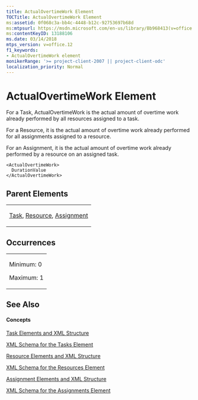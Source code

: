 ```yaml
---
title: ActualOvertimeWork Element
TOCTitle: ActualOvertimeWork Element
ms:assetid: 0f068c3a-bb4c-4448-b12c-92753697b68d
ms:mtpsurl: https://msdn.microsoft.com/en-us/library/Bb968413(v=office.12)
ms:contentKeyID: 13188106
ms.date: 03/14/2018
mtps_version: v=office.12
f1_keywords:
- ActualOvertimeWork element
monikerRange: '>= project-client-2007 || project-client-odc'
localization_priority: Normal
---
```


# ActualOvertimeWork Element




For a Task, ActualOvertimeWork is the actual amount of overtime work already performed by all resources assigned to a task.

For a Resource, it is the actual amount of overtime work already performed for all assignments assigned to a resource.

For an Assignment, it is the actual amount of overtime work already performed by a resource on an assigned task.

    <ActualOvertimeWork>
      DurationValue
    </ActualOvertimeWork>

## Parent Elements

<table>
<colgroup>
<col style="width: 100%" />
</colgroup>
<tbody>
<tr class="odd">
<td><p><a href="task-element.md">Task</a>, <a href="resource-element.md">Resource</a>, <a href="assignment-element.md">Assignment</a></p></td>
</tr>
</tbody>
</table>

## Occurrences

<table>
<colgroup>
<col style="width: 100%" />
</colgroup>
<tbody>
<tr class="odd">
<td><p>Minimum: 0</p>
<p>Maximum: 1</p></td>
</tr>
</tbody>
</table>

## See Also

#### Concepts

[Task Elements and XML Structure](task-elements-and-xml-structure.md)

[XML Schema for the Tasks Element](xml-schema-for-the-tasks-element.md)

[Resource Elements and XML Structure](resource-elements-and-xml-structure.md)

[XML Schema for the Resources Element](xml-schema-for-the-resources-element.md)

[Assignment Elements and XML Structure](assignment-elements-and-xml-structure.md)

[XML Schema for the Assignments Element](xml-schema-for-the-assignments-element.md)

